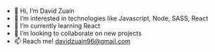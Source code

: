 - 👋 Hi, I’m David Zuain
- 👀 I’m interested in technologies like Javascript, Node, SASS, React
- 🌱 I’m currently learning React
- 💞️ I’m looking to collaborate on new projects
- 📫 Reach me! davidzuain96@gmail.com

<!---
De-Zeta/De-Zeta is a ✨ special ✨ repository because its `README.md` (this file) appears on your GitHub profile.
You can click the Preview link to take a look at your changes.
--->
